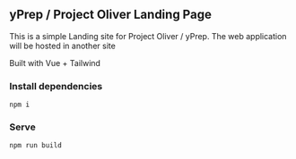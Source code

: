 ## yPrep / Project Oliver Landing Page

This is a simple Landing site for Project Oliver / yPrep. The web application will be hosted in another site

Built with Vue + Tailwind

### Install dependencies 
~~~ 
npm i
~~~
### Serve
~~~
npm run build
~~~
